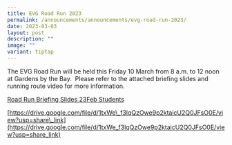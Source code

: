 ```yaml
---
title: EVG Road Run 2023
permalink: /announcements/announcements/evg-road-run-2023/
date: 2023-03-03
layout: post
description: ""
image: ""
variant: tiptap
---
```

The EVG Road Run will be held this Friday 10 March from 8 a.m. to 12 noon at Gardens by the Bay.  Please refer to the attached briefing slides and running route video for more information.

[Road Run Briefing Slides 23Feb Students](https://evergreensec.moe.edu.sg/wp-content/uploads/2023/03/Road-Run-Briefing-Slides-23Feb-Students-2.pptx)

[https://drive.google.com/file/d/1txWe\_f3lqQzOwe9p2ktaicU2Q0JFsO0E/view?usp=share\_link](https://drive.google.com/file/d/1txWe_f3lqQzOwe9p2ktaicU2Q0JFsO0E/view?usp=share_link)